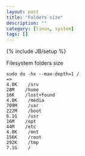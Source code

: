 ```yaml
---
layout: post
title: "Folders size"
description: ""
category: [linux, system]
tags: []
---
```

{% include JB/setup %}

Filesystem folders size

    sudo du -hx --max-depth=1 /
    =>
    4.0K    /srv
    28M    /home
    16K    /lost+found
    4.0K    /media
    709M    /var
    222M    /boot
    6.1G    /usr
    16M    /opt
    44M    /etc
    4.0K    /mnt
    156K    /root
    292K    /tmp
    7.1G    /

